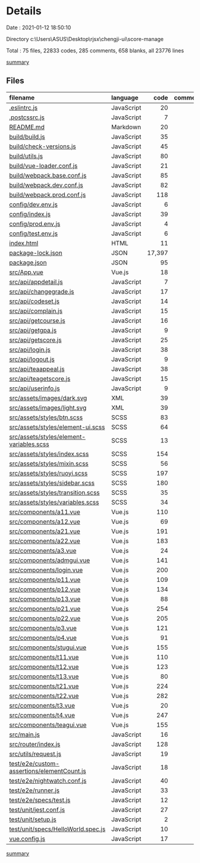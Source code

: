 # Details

Date : 2021-01-12 18:50:10

Directory c:\Users\ASUS\Desktop\rjsx\chengji-ui\score-manage

Total : 75 files,  22833 codes, 285 comments, 658 blanks, all 23776 lines

[summary](results.md)

## Files
| filename | language | code | comment | blank | total |
| :--- | :--- | ---: | ---: | ---: | ---: |
| [.eslintrc.js](/.eslintrc.js) | JavaScript | 20 | 8 | 2 | 30 |
| [.postcssrc.js](/.postcssrc.js) | JavaScript | 7 | 2 | 2 | 11 |
| [README.md](/README.md) | Markdown | 20 | 0 | 11 | 31 |
| [build/build.js](/build/build.js) | JavaScript | 35 | 0 | 7 | 42 |
| [build/check-versions.js](/build/check-versions.js) | JavaScript | 45 | 0 | 10 | 55 |
| [build/utils.js](/build/utils.js) | JavaScript | 80 | 5 | 17 | 102 |
| [build/vue-loader.conf.js](/build/vue-loader.conf.js) | JavaScript | 21 | 0 | 2 | 23 |
| [build/webpack.base.conf.js](/build/webpack.base.conf.js) | JavaScript | 85 | 4 | 4 | 93 |
| [build/webpack.dev.conf.js](/build/webpack.dev.conf.js) | JavaScript | 82 | 7 | 7 | 96 |
| [build/webpack.prod.conf.js](/build/webpack.prod.conf.js) | JavaScript | 118 | 24 | 8 | 150 |
| [config/dev.env.js](/config/dev.env.js) | JavaScript | 6 | 0 | 2 | 8 |
| [config/index.js](/config/index.js) | JavaScript | 39 | 32 | 16 | 87 |
| [config/prod.env.js](/config/prod.env.js) | JavaScript | 4 | 0 | 1 | 5 |
| [config/test.env.js](/config/test.env.js) | JavaScript | 6 | 0 | 2 | 8 |
| [index.html](/index.html) | HTML | 11 | 1 | 1 | 13 |
| [package-lock.json](/package-lock.json) | JSON | 17,397 | 0 | 1 | 17,398 |
| [package.json](/package.json) | JSON | 95 | 0 | 1 | 96 |
| [src/App.vue](/src/App.vue) | Vue.js | 18 | 0 | 3 | 21 |
| [src/api/appdetail.js](/src/api/appdetail.js) | JavaScript | 7 | 1 | 2 | 10 |
| [src/api/changegrade.js](/src/api/changegrade.js) | JavaScript | 17 | 1 | 2 | 20 |
| [src/api/codeset.js](/src/api/codeset.js) | JavaScript | 14 | 0 | 4 | 18 |
| [src/api/complain.js](/src/api/complain.js) | JavaScript | 15 | 1 | 2 | 18 |
| [src/api/getcourse.js](/src/api/getcourse.js) | JavaScript | 16 | 0 | 3 | 19 |
| [src/api/getgpa.js](/src/api/getgpa.js) | JavaScript | 9 | 1 | 4 | 14 |
| [src/api/getscore.js](/src/api/getscore.js) | JavaScript | 25 | 2 | 6 | 33 |
| [src/api/login.js](/src/api/login.js) | JavaScript | 38 | 1 | 12 | 51 |
| [src/api/logout.js](/src/api/logout.js) | JavaScript | 9 | 1 | 2 | 12 |
| [src/api/teaappeal.js](/src/api/teaappeal.js) | JavaScript | 38 | 1 | 5 | 44 |
| [src/api/teagetscore.js](/src/api/teagetscore.js) | JavaScript | 15 | 1 | 2 | 18 |
| [src/api/userinfo.js](/src/api/userinfo.js) | JavaScript | 9 | 1 | 3 | 13 |
| [src/assets/images/dark.svg](/src/assets/images/dark.svg) | XML | 39 | 0 | 0 | 39 |
| [src/assets/images/light.svg](/src/assets/images/light.svg) | XML | 39 | 0 | 0 | 39 |
| [src/assets/styles/btn.scss](/src/assets/styles/btn.scss) | SCSS | 83 | 0 | 17 | 100 |
| [src/assets/styles/element-ui.scss](/src/assets/styles/element-ui.scss) | SCSS | 64 | 6 | 15 | 85 |
| [src/assets/styles/element-variables.scss](/src/assets/styles/element-variables.scss) | SCSS | 13 | 10 | 9 | 32 |
| [src/assets/styles/index.scss](/src/assets/styles/index.scss) | SCSS | 154 | 2 | 36 | 192 |
| [src/assets/styles/mixin.scss](/src/assets/styles/mixin.scss) | SCSS | 56 | 0 | 11 | 67 |
| [src/assets/styles/ruoyi.scss](/src/assets/styles/ruoyi.scss) | SCSS | 197 | 12 | 32 | 241 |
| [src/assets/styles/sidebar.scss](/src/assets/styles/sidebar.scss) | SCSS | 180 | 6 | 41 | 227 |
| [src/assets/styles/transition.scss](/src/assets/styles/transition.scss) | SCSS | 35 | 4 | 10 | 49 |
| [src/assets/styles/variables.scss](/src/assets/styles/variables.scss) | SCSS | 34 | 4 | 7 | 45 |
| [src/components/a11.vue](/src/components/a11.vue) | Vue.js | 110 | 1 | 5 | 116 |
| [src/components/a12.vue](/src/components/a12.vue) | Vue.js | 69 | 1 | 9 | 79 |
| [src/components/a21.vue](/src/components/a21.vue) | Vue.js | 191 | 13 | 12 | 216 |
| [src/components/a22.vue](/src/components/a22.vue) | Vue.js | 183 | 13 | 13 | 209 |
| [src/components/a3.vue](/src/components/a3.vue) | Vue.js | 24 | 0 | 10 | 34 |
| [src/components/admgui.vue](/src/components/admgui.vue) | Vue.js | 141 | 4 | 17 | 162 |
| [src/components/login.vue](/src/components/login.vue) | Vue.js | 200 | 9 | 28 | 237 |
| [src/components/p11.vue](/src/components/p11.vue) | Vue.js | 109 | 2 | 6 | 117 |
| [src/components/p12.vue](/src/components/p12.vue) | Vue.js | 134 | 2 | 4 | 140 |
| [src/components/p13.vue](/src/components/p13.vue) | Vue.js | 88 | 1 | 11 | 100 |
| [src/components/p21.vue](/src/components/p21.vue) | Vue.js | 254 | 6 | 11 | 271 |
| [src/components/p22.vue](/src/components/p22.vue) | Vue.js | 205 | 3 | 9 | 217 |
| [src/components/p3.vue](/src/components/p3.vue) | Vue.js | 121 | 7 | 24 | 152 |
| [src/components/p4.vue](/src/components/p4.vue) | Vue.js | 91 | 5 | 19 | 115 |
| [src/components/stugui.vue](/src/components/stugui.vue) | Vue.js | 155 | 4 | 20 | 179 |
| [src/components/t11.vue](/src/components/t11.vue) | Vue.js | 110 | 1 | 4 | 115 |
| [src/components/t12.vue](/src/components/t12.vue) | Vue.js | 123 | 2 | 6 | 131 |
| [src/components/t13.vue](/src/components/t13.vue) | Vue.js | 80 | 2 | 8 | 90 |
| [src/components/t21.vue](/src/components/t21.vue) | Vue.js | 224 | 13 | 9 | 246 |
| [src/components/t22.vue](/src/components/t22.vue) | Vue.js | 282 | 3 | 17 | 302 |
| [src/components/t3.vue](/src/components/t3.vue) | Vue.js | 20 | 0 | 8 | 28 |
| [src/components/t4.vue](/src/components/t4.vue) | Vue.js | 247 | 8 | 16 | 271 |
| [src/components/teagui.vue](/src/components/teagui.vue) | Vue.js | 155 | 3 | 19 | 177 |
| [src/main.js](/src/main.js) | JavaScript | 16 | 3 | 4 | 23 |
| [src/router/index.js](/src/router/index.js) | JavaScript | 128 | 0 | 15 | 143 |
| [src/utils/request.js](/src/utils/request.js) | JavaScript | 19 | 14 | 6 | 39 |
| [test/e2e/custom-assertions/elementCount.js](/test/e2e/custom-assertions/elementCount.js) | JavaScript | 18 | 8 | 2 | 28 |
| [test/e2e/nightwatch.conf.js](/test/e2e/nightwatch.conf.js) | JavaScript | 40 | 1 | 6 | 47 |
| [test/e2e/runner.js](/test/e2e/runner.js) | JavaScript | 33 | 8 | 8 | 49 |
| [test/e2e/specs/test.js](/test/e2e/specs/test.js) | JavaScript | 12 | 5 | 3 | 20 |
| [test/unit/jest.conf.js](/test/unit/jest.conf.js) | JavaScript | 27 | 3 | 1 | 31 |
| [test/unit/setup.js](/test/unit/setup.js) | JavaScript | 2 | 0 | 2 | 4 |
| [test/unit/specs/HelloWorld.spec.js](/test/unit/specs/HelloWorld.spec.js) | JavaScript | 10 | 0 | 2 | 12 |
| [vue.config.js](/vue.config.js) | JavaScript | 17 | 2 | 2 | 21 |

[summary](results.md)